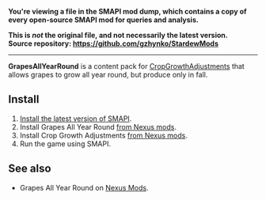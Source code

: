 **You're viewing a file in the SMAPI mod dump, which contains a copy of every open-source SMAPI mod
for queries and analysis.**

**This is _not_ the original file, and not necessarily the latest version.**  
**Source repository: https://github.com/gzhynko/StardewMods**

----

**GrapesAllYearRound** is a content pack for [CropGrowthAdjustments](https://www.nexusmods.com/stardewvalley/mods/18914) 
that allows grapes to grow all year round, but produce only in fall.

## Install
1. [Install the latest version of SMAPI](https://smapi.io/).
2. Install Grapes All Year Round [from Nexus mods](https://www.nexusmods.com/stardewvalley/mods/7759).
3. Install Crop Growth Adjustments [from Nexus mods](https://www.nexusmods.com/stardewvalley/mods/18914).
4. Run the game using SMAPI.

## See also

- Grapes All Year Round on [Nexus Mods](https://www.nexusmods.com/stardewvalley/mods/7759).
